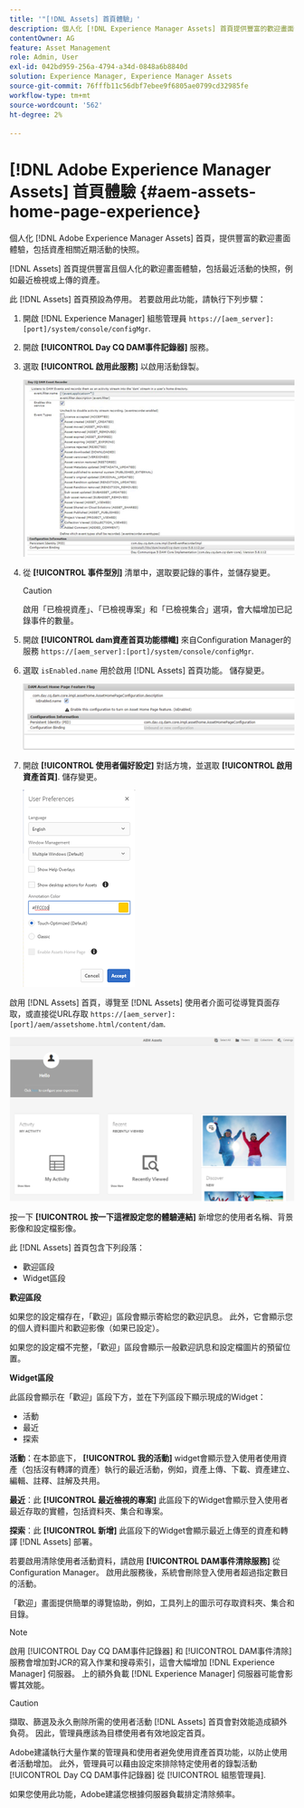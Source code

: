 ```yaml
---
title: '"[!DNL Assets] 首頁體驗」'
description: 個人化 [!DNL Experience Manager Assets] 首頁提供豐富的歡迎畫面體驗，包括資產相關近期活動的快照。
contentOwner: AG
feature: Asset Management
role: Admin, User
exl-id: 042bd959-256a-4794-a34d-0848a6b8840d
solution: Experience Manager, Experience Manager Assets
source-git-commit: 76fffb11c56dbf7ebee9f6805ae0799cd32985fe
workflow-type: tm+mt
source-wordcount: '562'
ht-degree: 2%

---
```


# [!DNL Adobe Experience Manager Assets] 首頁體驗 {#aem-assets-home-page-experience}

個人化 [!DNL Adobe Experience Manager Assets] 首頁，提供豐富的歡迎畫面體驗，包括資產相關近期活動的快照。

[!DNL Assets] 首頁提供豐富且個人化的歡迎畫面體驗，包括最近活動的快照，例如最近檢視或上傳的資產。

此 [!DNL Assets] 首頁預設為停用。 若要啟用此功能，請執行下列步驟：

1. 開啟 [!DNL Experience Manager] 組態管理員 `https://[aem_server]:[port]/system/console/configMgr`.
1. 開啟 **[!UICONTROL Day CQ DAM事件記錄器]** 服務。
1. 選取 **[!UICONTROL 啟用此服務]** 以啟用活動錄製。

   ![chlimage_1-250](assets/chlimage_1-250.png)

1. 從 **[!UICONTROL 事件型別]** 清單中，選取要記錄的事件，並儲存變更。

   >[!CAUTION]
   >
   >啟用「已檢視資產」、「已檢視專案」和「已檢視集合」選項，會大幅增加已記錄事件的數量。

1. 開啟 **[!UICONTROL dam資產首頁功能標幟]** 來自Configuration Manager的服務 `https://[aem_server]:[port]/system/console/configMgr`.
1. 選取 `isEnabled.name` 用於啟用 [!DNL Assets] 首頁功能。 儲存變更。

   ![chlimage_1-251](assets/chlimage_1-251.png)

1. 開啟 **[!UICONTROL 使用者偏好設定]** 對話方塊，並選取 **[!UICONTROL 啟用資產首頁]**. 儲存變更。

   ![在使用者偏好設定對話方塊上啟用資產首頁](assets/Annotation-color.png)

啟用 [!DNL Assets] 首頁，導覽至 [!DNL Assets] 使用者介面可從導覽頁面存取，或直接從URL存取 `https://[aem_server]:[port]/aem/assetshome.html/content/dam`.

![在Assets使用者介面上設定體驗連結](assets/config-experience-link.png)

按一下 **[!UICONTROL 按一下這裡設定您的體驗連結]** 新增您的使用者名稱、背景影像和設定檔影像。

此 [!DNL Assets] 首頁包含下列段落：

* 歡迎區段
* Widget區段

**歡迎區段**

如果您的設定檔存在，「歡迎」區段會顯示寄給您的歡迎訊息。 此外，它會顯示您的個人資料圖片和歡迎影像（如果已設定）。

如果您的設定檔不完整，「歡迎」區段會顯示一般歡迎訊息和設定檔圖片的預留位置。

**Widget區段**

此區段會顯示在「歡迎」區段下方，並在下列區段下顯示現成的Widget：

* 活動
* 最近
* 探索

**活動**：在本節底下， **[!UICONTROL 我的活動]** widget會顯示登入使用者使用資產（包括沒有轉譯的資產）執行的最近活動，例如，資產上傳、下載、資產建立、編輯、註釋、註解及共用。

**最近**：此 **[!UICONTROL 最近檢視的專案]** 此區段下的Widget會顯示登入使用者最近存取的實體，包括資料夾、集合和專案。

**探索**：此 **[!UICONTROL 新增]** 此區段下的Widget會顯示最近上傳至的資產和轉譯 [!DNL Assets] 部署。

若要啟用清除使用者活動資料，請啟用 **[!UICONTROL DAM事件清除服務]** 從Configuration Manager。 啟用此服務後，系統會刪除登入使用者超過指定數目的活動。

「歡迎」畫面提供簡單的導覽協助，例如，工具列上的圖示可存取資料夾、集合和目錄。

>[!NOTE]
>
>啟用 [!UICONTROL Day CQ DAM事件記錄器] 和 [!UICONTROL DAM事件清除] 服務會增加對JCR的寫入作業和搜尋索引，這會大幅增加 [!DNL Experience Manager] 伺服器。 上的額外負載 [!DNL Experience Manager] 伺服器可能會影響其效能。

>[!CAUTION]
>
>擷取、篩選及永久刪除所需的使用者活動 [!DNL Assets] 首頁會對效能造成額外負荷。 因此，管理員應該為目標使用者有效地設定首頁。
>
>Adobe建議執行大量作業的管理員和使用者避免使用資產首頁功能，以防止使用者活動增加。 此外，管理員可以藉由設定來排除特定使用者的錄製活動 [!UICONTROL Day CQ DAM事件記錄器] 從 [!UICONTROL 組態管理員].
>
>如果您使用此功能，Adobe建議您根據伺服器負載排定清除頻率。
